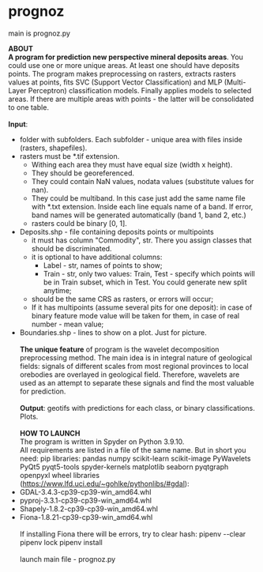 # prognoz
main is prognoz.py

**ABOUT**\
**A program for prediction new perspective mineral deposits areas**. You could use one or more unique areas. At least one should have deposits points. The program makes preprocessing on rasters, extracts rasters values at points, fits SVC (Support Vector Classification) and MLP (Multi-Layer Perceptron) classification models. Finally applies models to selected areas. If there are multiple areas with points - the latter will be consolidated to one table.\
\
**Input**:
- folder with subfolders. Each subfolder - unique area with files inside (rasters, shapefiles).
- rasters must be *.tif extension. 
    - Withing each area they must have equal size (width x height). 
    - They should be georeferenced. 
    - They could contain NaN values, nodata values (substitute values for nan). 
    - They could be multiband. In this case just add the same name file with *.txt extension. Inside each line equals name of a band. If error, band names will be generated automatically (band 1, band 2, etc.)
    - rasters could be binary [0, 1].
-   Deposits.shp - file containing deposits points or multipoints
    -  it must has column "Commodity", str. There you assign classes that should be discriminated.
    -  it is optional to have additional columns: 
        -  Label - str, names of points to show; 
        -  Train - str, only two values: Train, Test - specify which points will be in Train subset, which in Test. You could generate new split anytime; 
    -  should be the same CRS as rasters, or errors will occur;
    -  If it has multipoints (assume several pits for one deposit): in case of binary feature mode value will be taken for them, in case of real number - mean value;
-  Boundaries.shp - lines to show on a plot. Just for picture.\
\
**The unique feature** of program is the wavelet decomposition preprocessing method. The main idea is in integral nature of geological fields: signals of different scales from most regional provinces to local orebodies are overlayed in geological field. Therefore, wavelets are used as an attempt to separate these signals and find the most valuable for prediction.\
\
**Output**: geotifs with predictions for each class, or binary classifications. Plots.\
\
**HOW TO LAUNCH**\
The program is written in Spyder on Python 3.9.10.\
All requirements are listed in a file of the same name. But in short you need:
pip libraries: pandas numpy scikit-learn scikit-image PyWavelets PyQt5 pyqt5-tools spyder-kernels matplotlib seaborn pyqtgraph openpyxl
wheel libraries (https://www.lfd.uci.edu/~gohlke/pythonlibs/#gdal):
  - GDAL-3.4.3-cp39-cp39-win_amd64.whl
  - pyproj-3.3.1-cp39-cp39-win_amd64.whl
  - Shapely-1.8.2-cp39-cp39-win_amd64.whl
  - Fiona-1.8.21-cp39-cp39-win_amd64.whl\
\
If installing Fiona there will be errors, try to clear hash:
pipenv --clear
pipenv lock
pipenv install <Fiona wheel-file>\
\
launch main file - prognoz.py
